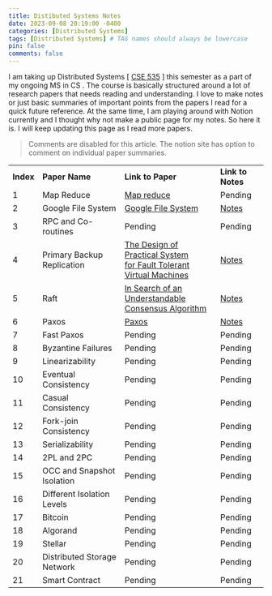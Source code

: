 ```yaml
---
title: Distibuted Systems Notes
date: 2023-09-08 20:19:00 -0400
categories: [Distributed Systems]
tags: [Distributed Systems] # TAG names should always be lowercase
pin: false
comments: false
---
```


I am taking up Distributed Systems [ <a href="http://mpaxos.com/teaching/ds/23fa/index.html" target="_blank">CSE 535</a> ] this semester as a part of my ongoing MS in CS . The course is basically structured around a lot of research papers that needs reading and understanding. I love to make notes or just basic summaries of important points from the papers I read for a quick future reference. At the same time, I am playing around with Notion currently and I thought why not make a public page for my notes. So here it is. I will keep updating this page as I read more papers.

> Comments are disabled for this article. The notion site has option to comment on individual paper summaries.

<table width="100%">
  <tr>
    <td><strong>Index</strong></td>
    <td><strong>Paper Name</strong></td>
    <td><strong>Link to Paper</strong></td>
    <td><strong>Link to Notes</strong></td>
  </tr>
  <tr>
    <td>1</td>
    <td>Map Reduce</td>
    <td><a href="http://mpaxos.com/teaching/ds/23fa/readings/mapreduce.pdf" target="_blank">Map reduce</a></td>
    <td>Pending</td>
  </tr>
  <tr>
    <td>2</td>
    <td>Google File System</td>
    <td><a href="http://mpaxos.com/teaching/ds/23fa/readings/gfs.pdf" target="_blank">Google File System</a></td>
    <td><a href="https://shubhamjawandhiya.notion.site/Google-File-System-ccc3341a559143f5a2b656fc1b5f2839" target="_blank">Notes </a></td>
  </tr>
  <tr>
    <td>3</td>
    <td>RPC and Co-routines</td>
    <td>Pending</td>
    <td>Pending</td>
  </tr>
  <tr>
    <td>4</td>
    <td>Primary Backup Replication</td>
    <td><a href="http://mpaxos.com/teaching/ds/23fa/readings/vm-ft.pdf" target="_blank">The Design of Practical System <br> for Fault Tolerant Virtual Machines</a></td>
    <td><a href="https://shubhamjawandhiya.notion.site/Primary-Backup-Replication-51b2c3a0c73e40dda3fedc056e0cc11f" target="_blank">Notes </a></td>
  </tr>
  <tr>
    <td>5</td>
    <td>Raft</td>
    <td><a href="http://mpaxos.com/teaching/ds/23fa/readings/raft.pdf" target="_blank">In Search of an Understandable <br> Consensus Algorithm</a></td>
    <td><a href="https://shubhamjawandhiya.notion.site/Raft-0b4dfc85e2714ed4b230c59071b49f84" target="_blank">Notes </a></td>
  </tr>
  <tr>
    <td>6</td>
    <td>Paxos</td>
    <td><a href="http://mpaxos.com/teaching/ds/23fa/readings/paxos.pdf" target="_blank">Paxos</a></td>
    <td><a href="https://shubhamjawandhiya.notion.site/Paxos-6903c4b94111448ababbefdc3193dd17?pvs=4" target="_blank">Notes </a></td>
  </tr>
  <tr>
    <td>7</td>
    <td>Fast Paxos</td>
    <td>Pending</td>
    <td>Pending</td>
  </tr>
  <tr>
    <td>8</td>
    <td>Byzantine Failures</td>
    <td>Pending</td>
    <td>Pending</td>
  </tr>
  <tr>
    <td>9</td>
    <td>Linearizability</td>
    <td>Pending</td>
    <td>Pending</td>
  </tr>
  <tr>
    <td>10</td>
    <td>Eventual Consistency</td>
    <td>Pending</td>
    <td>Pending</td>
  </tr>
  <tr>
    <td>11</td>
    <td>Casual Consistency</td>
    <td>Pending</td>
    <td>Pending</td>
  </tr>
  <tr>
    <td>12</td>
    <td>Fork-join Consistency</td>
    <td>Pending</td>
    <td>Pending</td>
  </tr>
  <tr>
    <td>13</td>
    <td>Serializability</td>
    <td>Pending</td>
    <td>Pending</td>
  </tr>
  <tr>
    <td>14</td>
    <td>2PL and 2PC</td>
    <td>Pending</td>
    <td>Pending</td>
  </tr>
  <tr>
    <td>15</td>
    <td>OCC and Snapshot Isolation</td>
    <td>Pending</td>
    <td>Pending</td>
  </tr>
  <tr>
    <td>16</td>
    <td>Different Isolation Levels</td>
    <td>Pending</td>
    <td>Pending</td>
  </tr>
  <tr>
    <td>17</td>
    <td>Bitcoin</td>
    <td>Pending</td>
    <td>Pending</td>
  </tr>
  <tr>
    <td>18</td>
    <td>Algorand</td>
    <td>Pending</td>
    <td>Pending</td>
  </tr>
  <tr>
    <td>19</td>
    <td>Stellar</td>
    <td>Pending</td>
    <td>Pending</td>
  </tr>
  <tr>
    <td>20</td>
    <td>Distributed Storage Network</td>
    <td>Pending</td>
    <td>Pending</td>
  </tr>
  <tr>
    <td>21</td>
    <td>Smart Contract</td>
    <td>Pending</td>
    <td>Pending</td>
  </tr>
</table>